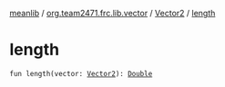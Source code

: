 [meanlib](../../index.md) / [org.team2471.frc.lib.vector](../index.md) / [Vector2](index.md) / [length](./length.md)

# length

`fun length(vector: `[`Vector2`](index.md)`): `[`Double`](https://kotlinlang.org/api/latest/jvm/stdlib/kotlin/-double/index.html)